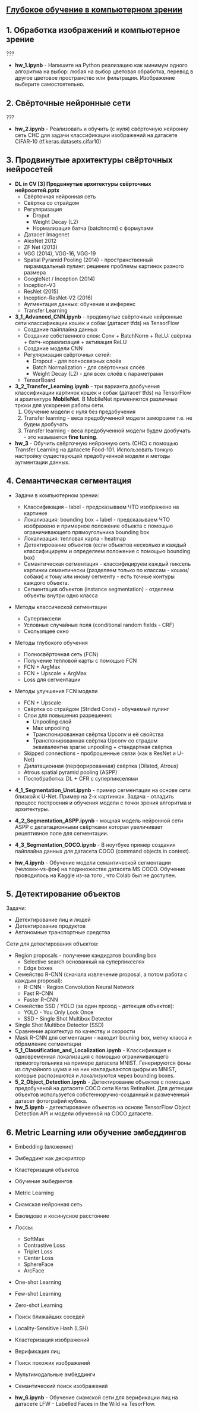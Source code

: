 [Глубокое обучение в компьютерном зрении](https://gb.ru/study_groups/12315)
---

## 1. Обработка изображений и компьютерное зрение

???

- **hw_1.ipynb** -  Напишите на Python реализацию как минимум одного алгоритма на выбор: любая на выбор цветовая обработка, перевод в другое цветовое пространство или фильтрация. Изображение выберите самостоятельно.

## 2. Свёрточные нейронные сети

???

- **hw_2.ipynb** - Реализовать и обучить (с нуля) свёрточную нейронну сеть СНС для задачи классификации изображений на датасете CIFAR-10 (tf.keras.datasets.cifar10)

## 3. Продвинутые архитектуры свёрточных нейросетей
- **DL in CV [3] Продвинутые архитектуры свёрточных нейросетей.pptx**
   - Свёрточная нейронная сеть
   - Свёртка со страйдом
   - Регуляризация
      - Droput
      - Weight Decay (L2)
      - Нормализация батча (batchnorm) с формулами
   - Датасет Imagenet
   - AlexNet 2012
   - ZF Net (2013)
   - VGG (2014), VGG-16, VGG-19
   - Spatial Pyramid Pooling (2014) - пространственный пирамидальный пулинг: решение проблемы картинок разного размера
   - GoogleNet / Inception (2014)
   - Inception-V3
   - ResNet (2015)
   - Inception-ResNet-V2 (2016)
   - Аугментация данных: обучение и инференс
   - Transfer Learning
- **3_1_Advanced_CNN.ipynb** - продвинутые свёрточные нейронные сети классификации кошек и собак (датасет tfds) на TensorFlow
   - Создание пайплайна данных
   - Создание собственного слоя: Conv + BatchNorm + ReLU: свёртка + батч-нормализация + активация ReLU
   - Создание модели CNN
   - Регуляризация свёрточных сетей:
     - Dropout - для полносвязных слоёв
     - Batch Normalization - для свёрточных слоёв
     - Weight Decay (L2) - для всех слоёв с параметрами
   - TensorBoard
- **3_2_Transfer_Learning.ipynb** - три варианта дообучения классификации картинок кошек и собак (датасет tfds) на TensorFlow и архитектуре **MobileNet**. В MobileNet применяются различные трюки для ускорения работы сети.
   1. Обучение модели с нуля без предобучения
   2. Transfer learning - веса предобученной модели заморозим т.е. не будем дообучать
   3. Transfer learning - веса предобученной модели будем дообучать - это называется **fine tuning**.
- **hw_3** - Обучить свёрточную нейронную сеть (СНС) с помощью Transfer Learning на датасете Food-101. Использовать тонкую настройку существующей предобученной модели и методы аугментации данных.

## 4. Семантическая сегментация
- Задачи в компьютерном зрении:
  - Классификация - label - предсказываем ЧТО изображено на картинке
  - Локализация: bounding box + label - предсказываем ЧТО изображено и примерное положение объекта с помощью ограничивающего прямоугольника bounding box
  - Локализация: тепловая карта - heatmap
  - Детектирование объектов (если объектов несколько и каждый классифицируем и определяем положение с помощью bounding box)
  - Семантическая сегментация - классифицируем каждый пиксель картинки семантически (разделяем только по классам - кошки/собаки) к тому или иному сегменту - есть точные контуры каждого объекта.
  - Сегментация объектов (instance segmentation) - отделяем объекты внутри одно класса
- Методы классической сегментации
  - Суперпиксели
  - Условные случайные поля (conditional random fields - CRF)
  - Скользящее окно
- Методы глубокого обучения
    - Полносвёрточная сеть (FCN)
    - Получение тепловой карты с помощью FCN
    - FCN + ArgMax
  - FCN + Upscale + ArgMax
  - Loss для сегментации
- Методы улучшения FCN модели
  - FCN + Upscale
  - Свёртка со страйдом (Strided Conv) - обучаемый пулинг
  - Слои для повышения разрешения:
    - Unpooling слой
    - Max unpooling
    - Транспонированная свёртка Upconv и её свойства
    - Транспонированная свёртка Upconv со страдом эквивалентна sparse unpooling + стандартная свёртка
  - Skipped connections - проброшенные связи (как в ResNet и U-Net)
  - Дилатационная (перфорированная) свёртка (Dilated, Atrous)
  - Atrous spatial pyramid pooling (ASPP)
  - Постобработка: DL + CFR с суперпикселями

- **4_1_Segmentation_Unet.ipynb** - пример сегментации на основе сети близкой к U-Net. Пример на 2-х картинках. Задача - отладить процесс построения и обучения модели с точки зрения алгоритма и архитектуры.
- **4_2_Segmentation_ASPP.ipynb** - мощная модель нейронной сети ASPP с делатационными свёртками которая увеличивает рецептивное поле для сегментации.
- **4_3_Segmentation_COCO.ipynb** - В ноутбуке пример создания пайплайна данных для датасета COCO (command objects in context).
- **hw_4.ipynb** - Обучение модели семантической сегментации (человек-vs-фон) на подмножестве датасета MS COCO. Обучение проводилось на Kaggle из-за того , что Colab был не доступен.

## 5. Детектирование объектов

Задачи:
- Детектирование лиц и людей
- Детектирование продуктов
- Автономные транспортные средства

Сети для детектирования объектов:
- Region proposals - получение кандидатов bounding box
  - Selective search основанный на суперпикселях
  - Edge boxes
- Семейство R-CNN (сначала извлечение proposal, а потом работа с каждым proposal):
  - R-CNN - Region Convolution Neural Network
  - Fast R-CNN
  - Faster R-CNN
- Семейство SSD / YOLO (за один проход - детекция объектов):
  - YOLO - You Only Look Once
  - SSD - Single Shot Multibox Detector
- Single Shot Multibox Detector (SSD)
- Сравнение архитектур по качеству и скорости
- Mask R-CNN для сегментации - находит bouning box, метку класса и обрамление сегментации
- **5_1_Classification_and_Localization.ipynb** - Классификация и одновременная локализация с помощью ограничивающего прямогоугольника на примере датасета MNIST. Генерируются фоны из случайного шума и на них накладываются цыфры из MNIST, которые распознаются и локализуются через bounding boxes.
- **5_2_Object_Detection.ipynb** - Детектирование объектов с помощью предобученой на датасете COCO сети Keras RetinaNet. Для детекции объектов используется собстенноручно-созданный и размеченный датасет фотографий кубика.
- **hw_5.ipynb** - детектирование объектов на основе TensorFlow Object Detection API и модели обученной на COCO датасете.

## 6. Metric Learning или обучение эмбеддингов
- Embedding (вложение)
- Эмбеддинг как дескриптор
- Кластеризация объектов
- Обучение эмбедингов
- Metric Learning
- Сиамская нейронная сеть
- Евклидово и косинусное расстояние
- Лоссы:
  - SoftMax
  - Contrastive Loss
  - Triplet Loss
  - Center Loss
  - SphereFace
  - ArcFace
- One-shot Learning
- Few-shot Learning
- Zero-shot Learning
- Поиск ближайших соседей
- Locality-Sensitive Hash (LSH)
- Кластеризация изображений
- Верификация лиц
- Поиск похожих изображений
- Мультимодальные эмбеддинги
- Семантический поиск изображений

- **hw_6.ipynb** - Обучение сиамской сети для верификации лиц на датасете LFW - Labelled Faces in the Wild на TesorFlow.